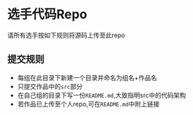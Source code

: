 # 选手代码Repo
请所有选手按如下规则将源码上传至此repo

## 提交规则
* 每组在此目录下新建一个目录并命名为组名+作品名
* 只提交作品中的`src`部分
* 在自己组的目录下写一份`README.md`,大致指明src中的代码架构
* 若作品已上传至个人repo,可在`README.md`中附上链接
